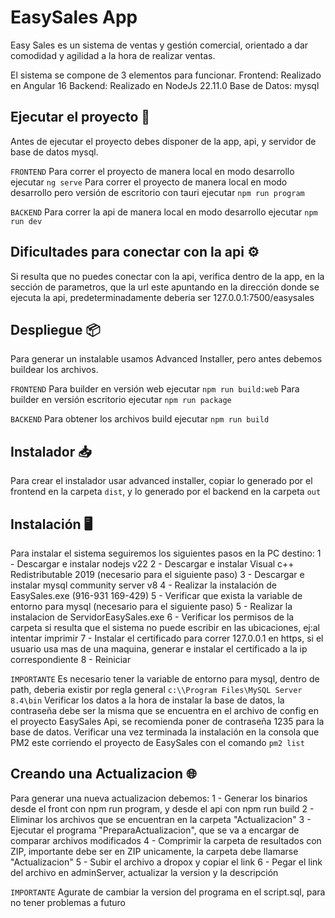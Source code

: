 # EasySales App

Easy Sales es un sistema de ventas y gestión comercial, orientado a dar comodidad y agilidad a la hora de realizar ventas.

El sistema se compone de 3 elementos para funcionar.
Frontend: Realizado en Angular 16
Backend: Realizado en NodeJs 22.11.0
Base de Datos: mysql

## Ejecutar el proyecto 🚀

Antes de ejecutar el proyecto debes disponer de la app, api, y servidor de base de datos mysql.

`FRONTEND`
Para correr el proyecto de manera local en modo desarrollo ejecutar `ng serve`
Para correr el proyecto de manera local en modo desarrollo pero versión de escritorio con tauri ejecutar `npm run program`

`BACKEND`
Para correr la api de manera local en modo desarrollo ejecutar `npm run dev`

## Dificultades para conectar con la api ⚙️
Si resulta que no puedes conectar con la api, verifica dentro de la app, en la sección de parametros, que la url este apuntando en la dirección donde se ejecuta la api, predeterminadamente deberia ser 127.0.0.1:7500/easysales

## Despliegue 📦
Para generar un instalable usamos Advanced Installer, pero antes debemos buildear los archivos.

`FRONTEND`
Para builder en versión web ejecutar `npm run build:web`
Para builder en versión escritorio ejecutar `npm run package`

`BACKEND`
Para obtener los archivos build ejecutar `npm run build`

## Instalador 📥

Para crear el instalador usar advanced installer, copiar lo generado por el frontend en la carpeta `dist`, y lo generado por el backend en la carpeta `out`

## Instalación 🖥️

Para instalar el sistema seguiremos los siguientes pasos en la PC destino:
1 - Descargar e instalar nodejs v22
2 - Descargar e instalar Visual c++ Redistributable 2019 (necesario para el siguiente paso)
3 - Descargar e instalar mysql community server v8
4 - Realizar la instalación de EasySales.exe (916-931  169-429)
5 - Verificar que exista la variable de entorno para mysql (necesario para el siguiente paso)
5 - Realizar la instalacion de ServidorEasySales.exe
6 - Verificar los permisos de la carpeta si resulta que el sistema no puede escribir en las ubicaciones, ej:al intentar imprimir
7 - Instalar el certificado para correr 127.0.0.1 en https, si el usuario usa mas de una maquina, generar e instalar el certificado a la ip correspondiente
8 - Reiniciar

`IMPORTANTE`
Es necesario tener la variable de entorno para mysql, dentro de path, deberia existir por regla general `c:\\Program Files\MySQL Server 8.4\bin`
Verificar los datos a la hora de instalar la base de datos, la contraseña debe ser la misma que se encuentra en el archivo de config en el proyecto EasySales Api,
se recomienda poner de contraseña 1235 para la base de datos.
Verificar una vez terminada la instalación en la consola que PM2 este corriendo el proyecto de EasySales con el comando `pm2 list`


## Creando una Actualizacion 🌐

Para generar una nueva actualizacion debemos:
1 - Generar los binarios desde el front con npm run program, y desde el api con npm run build
2 - Eliminar los archivos que se encuentran en la carpeta "Actualizacion"
3 - Ejecutar el programa "PreparaActualizacion", que se va a encargar de comparar archivos modificados
4 - Comprimir la carpeta de resultados con ZIP, importante debe ser en ZIP unicamente, la carpeta debe llamarse "Actualizacion"
5 - Subir el archivo a dropox y copiar el link
6 - Pegar el link del archivo en adminServer, actualizar la version y la descripción

`IMPORTANTE`
Agurate de cambiar la version del programa en el script.sql, para no tener problemas a futuro
